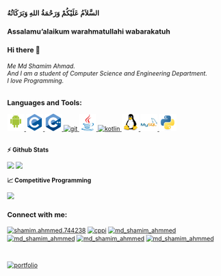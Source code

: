 ### السَّلاَمُ عَلَيْكُمْ وَرَحْمَةُ اللهِ وَبَرَكَاتُهُ
### Assalamu’alaikum warahmatullahi wabarakatuh
### Hi there 👋

###### Me Md Shamim Ahmad.</br>And I am a student of Computer Science and Engineering Department.<br>I love Programming.


<!-- ![](https://komarev.com/ghpvc/?username=Md-Shamim-Ahmmed) -->

<!--
**Md-Shamim-Ahmad/Md-Shamim-Ahmad** is a ✨ _special_ ✨ repository because its `README.md` (this file) appears on your GitHub profile.

Here are some ideas to get you started:


- 🔭 I’m currently working on ...
- 🌱 I’m currently learning ...
- 👯 I’m looking to collaborate on ...
- 🤔 I’m looking for help with ...
- 💬 Ask me about ...
- 📫 How to reach me: ...
- 😄 Pronouns: ...
- ⚡ Fun fact: ...
-->

<h3 align="left">Languages and Tools:</h3>
<p align="left"> <a href="https://developer.android.com" target="_blank" rel="noreferrer"> <img src="https://raw.githubusercontent.com/devicons/devicon/master/icons/android/android-original-wordmark.svg" alt="android" width="40" height="40"/> </a> <a href="https://www.cprogramming.com/" target="_blank" rel="noreferrer"> <img src="https://raw.githubusercontent.com/devicons/devicon/master/icons/c/c-original.svg" alt="c" width="40" height="40"/> </a> <a href="https://www.w3schools.com/cpp/" target="_blank" rel="noreferrer"> <img src="https://raw.githubusercontent.com/devicons/devicon/master/icons/cplusplus/cplusplus-original.svg" alt="cplusplus" width="40" height="40"/> </a> <a href="https://git-scm.com/" target="_blank" rel="noreferrer"> <img src="https://www.vectorlogo.zone/logos/git-scm/git-scm-icon.svg" alt="git" width="40" height="40"/> </a> <a href="https://www.java.com" target="_blank" rel="noreferrer"> <img src="https://raw.githubusercontent.com/devicons/devicon/master/icons/java/java-original.svg" alt="java" width="40" height="40"/> </a> <a href="https://kotlinlang.org" target="_blank" rel="noreferrer"> <img src="https://www.vectorlogo.zone/logos/kotlinlang/kotlinlang-icon.svg" alt="kotlin" width="40" height="40"/> </a> <a href="https://www.linux.org/" target="_blank" rel="noreferrer"> <img src="https://raw.githubusercontent.com/devicons/devicon/master/icons/linux/linux-original.svg" alt="linux" width="40" height="40"/> </a> <a href="https://www.mysql.com/" target="_blank" rel="noreferrer"> <img src="https://raw.githubusercontent.com/devicons/devicon/master/icons/mysql/mysql-original-wordmark.svg" alt="mysql" width="40" height="40"/> </a> <a href="https://www.python.org" target="_blank" rel="noreferrer"> <img src="https://raw.githubusercontent.com/devicons/devicon/master/icons/python/python-original.svg" alt="python" width="40" height="40"/> </a> </p>

<br>
<b>⚡ Github Stats</b>
<p float="left">
<img height="180em" src="https://github-readme-stats-sigma-five.vercel.app/api?username=Md-Shamim-Ahmad&show_icons=true&hide_border=true&&count_private=false&include_all_commits=true"/>
<img height="180em" src="https://github-readme-stats-sigma-five.vercel.app/api/top-langs/?username=Md-Shamim-Ahmad&show_icons=true&hide_border=true&layout=compact&langs_count=12"/>
</p>


<!--![GitHub streak stats](https://github-readme-streak-stats.herokuapp.com/?user=Md-Shamim-Ahmad)-->


<b>&#128200; Competitive Programming</b>
<p float="left">
<img height="273em" src="https://leetcard.jacoblin.cool/md_shamim_ahmad?theme=light&font=Karma&ext=contest" />
</p>


<h3 align="left">Connect with me:</h3>
<p align="left">
<a href="https://fb.com/shamim.ahmad.cse" target="blank"><img align="center" src="https://raw.githubusercontent.com/rahuldkjain/github-profile-readme-generator/master/src/images/icons/Social/facebook.svg" alt="shamim.ahmmed.744238" height="30" width="40" /></a>
<a href="https://www.codechef.com/users/cppi" target="blank"><img align="center" src="https://cdn.jsdelivr.net/npm/simple-icons@3.1.0/icons/codechef.svg" alt="cppi" height="30" width="40" /></a>
<a href="https://www.hackerrank.com/md_shamim_ahmmed" target="blank"><img align="center" src="https://raw.githubusercontent.com/rahuldkjain/github-profile-readme-generator/master/src/images/icons/Social/hackerrank.svg" alt="md_shamim_ahmmed" height="30" width="40" /></a>
<a href="https://www.leetcode.com/md_shamim_ahmad" target="blank"><img align="center" src="https://raw.githubusercontent.com/rahuldkjain/github-profile-readme-generator/master/src/images/icons/Social/leet-code.svg" alt="md_shamim_ahmmed" height="30" width="40" /></a>
<a href="https://www.hackerearth.com/@md_shamim_ahmmed" target="blank"><img align="center" src="https://raw.githubusercontent.com/rahuldkjain/github-profile-readme-generator/master/src/images/icons/Social/hackerearth.svg" alt="md_shamim_ahmmed" height="30" width="40" /></a>
<a href="https://auth.geeksforgeeks.org/user/md_shamim_ahmmed" target="blank"><img align="center" src="https://raw.githubusercontent.com/rahuldkjain/github-profile-readme-generator/master/src/images/icons/Social/geeks-for-geeks.svg" alt="md_shamim_ahmmed" height="30" width="40" /></a>
</p>

<br>

[![portfolio](https://img.shields.io/badge/my_portfolio-000?style=for-the-badge&logo=ko-fi&logoColor=white)](https://frolicking-mochi-0a452b.netlify.app)

